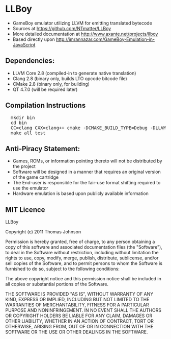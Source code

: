 # LLBoy

- GameBoy emulator utilizing LLVM for emitting translated bytecode
- Sources at https://github.com/NTmatter/LLBoy
- More detailed documentation at http://www.axante.net/projects/llboy
- Based directly upon http://imrannazar.com/GameBoy-Emulation-in-JavaScript

## Dependencies:

- LLVM Core 2.8 (compiled-in to generate native translation)
- Clang 2.8 (binary only, builds LTO opcode bitcode file)
- CMake 2.8 (binary only, for building)
- QT 4.7.0 (will be required later)
 
## Compilation Instructions

<pre>
  mkdir bin
  cd bin
  CC=clang CXX=clang++ cmake -DCMAKE_BUILD_TYPE=Debug -DLLVM_ROOT:string=/path/to/llvm/install ../src
  make all test
</pre>

## Anti-Piracy Statement:

- Games, ROMs, or information pointing thereto will not be distributed by the project
- Software will be designed in a manner that requires an original version of the game cartridge
- The End-user is responsible for the fair-use format shifting required to use the emulator
- Hardware emulation is based upon publicly available information

## MIT Licence

LLBoy

Copyright (c) 2011 Thomas Johnson

Permission is hereby granted, free of charge, to any person obtaining a copy
of this software and associated documentation files (the "Software"), to deal
in the Software without restriction, including without limitation the rights
to use, copy, modify, merge, publish, distribute, sublicense, and/or sell
copies of the Software, and to permit persons to whom the Software is
furnished to do so, subject to the following conditions:

The above copyright notice and this permission notice shall be included in
all copies or substantial portions of the Software.

THE SOFTWARE IS PROVIDED "AS IS", WITHOUT WARRANTY OF ANY KIND, EXPRESS OR
IMPLIED, INCLUDING BUT NOT LIMITED TO THE WARRANTIES OF MERCHANTABILITY,
FITNESS FOR A PARTICULAR PURPOSE AND NONINFRINGEMENT. IN NO EVENT SHALL THE
AUTHORS OR COPYRIGHT HOLDERS BE LIABLE FOR ANY CLAIM, DAMAGES OR OTHER
LIABILITY, WHETHER IN AN ACTION OF CONTRACT, TORT OR OTHERWISE, ARISING FROM,
OUT OF OR IN CONNECTION WITH THE SOFTWARE OR THE USE OR OTHER DEALINGS IN
THE SOFTWARE.
